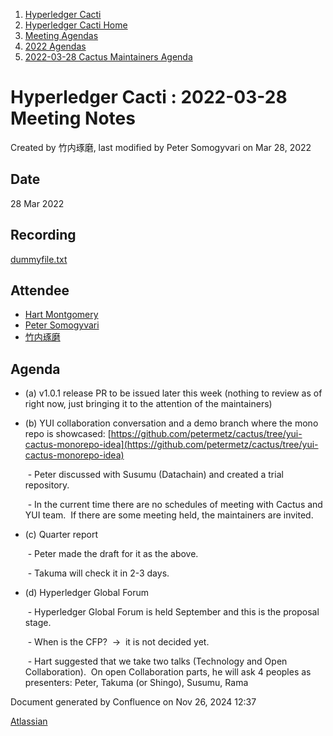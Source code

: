 1. [Hyperledger Cacti](index.html)
2. [Hyperledger Cacti Home](Hyperledger-Cacti-Home_20414469.html)
3. [Meeting Agendas](Meeting-Agendas_20414488.html)
4. [2022 Agendas](2022-Agendas_20415317.html)
5. [2022-03-28 Cactus Maintainers Agenda](2022-03-28-Cactus-Maintainers-Agenda_20415400.html)

# Hyperledger Cacti : 2022-03-28 Meeting Notes

Created by 竹内琢磨, last modified by Peter Somogyvari on Mar 28, 2022

## Date

28 Mar 2022

## Recording

[dummyfile.txt](attachments/20415400/20415406.txt)

## Attendee

- [Hart Montgomery](https://lf-hyperledger.atlassian.net/wiki/people/712020:86f447c0-86dc-43b3-ac03-6a31923bbb84?ref=confluence)
- [Peter Somogyvari](https://lf-hyperledger.atlassian.net/wiki/people/557058:54be3a11-ffe8-43a5-b37d-c854a0aa21c3?ref=confluence)
- [竹内琢磨](https://lf-hyperledger.atlassian.net/wiki/people/70121:99daf5c8-226c-43d4-9f24-0a46a0546192?ref=confluence)

## Agenda

- (a) v1.0.1 release PR to be issued later this week (nothing to review as of right now, just bringing it to the attention of the maintainers)
- (b) YUI collaboration conversation and a demo branch where the mono repo is showcased: [https://github.com/petermetz/cactus/tree/yui-cactus-monorepo-idea](https://github.com/petermetz/cactus/tree/yui-cactus-monorepo-idea)
  
   - Peter discussed with Susumu (Datachain) and created a trial repository.
  
   - In the current time there are no schedules of meeting with Cactus and YUI team.  If there are some meeting held, the maintainers are invited.
- (c) Quarter report
  
   - Peter made the draft for it as the above.
  
   - Takuma will check it in 2-3 days.
- (d) Hyperledger Global Forum
  
   - Hyperledger Global Forum is held September and this is the proposal stage.
  
   - When is the CFP?  -&gt;  it is not decided yet.
  
   - Hart suggested that we take two talks (Technology and Open Collaboration).  On open Collaboration parts, he will ask 4 peoples as presenters: Peter, Takuma (or Shingo), Susumu, Rama
  

Document generated by Confluence on Nov 26, 2024 12:37

[Atlassian](http://www.atlassian.com/)
